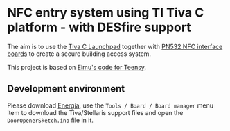 # NFC entry system using TI Tiva C platform - with DESfire support

The aim is to use the [Tiva C Launchpad](http://www.ti.com/tool/ek-tm4c123gxl) together with [PN532 NFC interface boards](https://www.adafruit.com/products/364) to create a secure building access system.

This project is based on [Elmu's code for Teensy](http://www.codeproject.com/Articles/1096861/DIY-electronic-RFID-Door-Lock-with-Battery-Backup).

## Development environment

Please download [Energia](http://energia.nu), use the `Tools / Board / Board manager` menu item to download the Tiva/Stellaris support files and open the `DoorOpenerSketch.ino` file in it.


